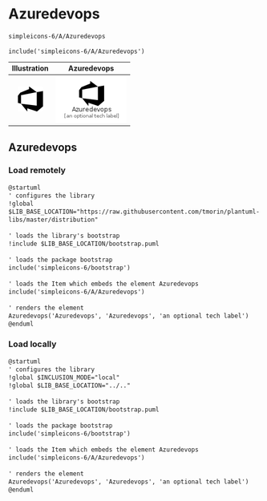 # Azuredevops


```text
simpleicons-6/A/Azuredevops
```

```text
include('simpleicons-6/A/Azuredevops')
```



| Illustration | Azuredevops |
| :---: | :---: |
| ![illustration for Illustration](../../simpleicons-6/A/Azuredevops.png) | ![illustration for Azuredevops](../../simpleicons-6/A/Azuredevops.Local.png) |




## Azuredevops

### Load remotely
```plantuml
@startuml
' configures the library
!global $LIB_BASE_LOCATION="https://raw.githubusercontent.com/tmorin/plantuml-libs/master/distribution"

' loads the library's bootstrap
!include $LIB_BASE_LOCATION/bootstrap.puml

' loads the package bootstrap
include('simpleicons-6/bootstrap')

' loads the Item which embeds the element Azuredevops
include('simpleicons-6/A/Azuredevops')

' renders the element
Azuredevops('Azuredevops', 'Azuredevops', 'an optional tech label')
@enduml
```

### Load locally
```plantuml
@startuml
' configures the library
!global $INCLUSION_MODE="local"
!global $LIB_BASE_LOCATION="../.."

' loads the library's bootstrap
!include $LIB_BASE_LOCATION/bootstrap.puml

' loads the package bootstrap
include('simpleicons-6/bootstrap')

' loads the Item which embeds the element Azuredevops
include('simpleicons-6/A/Azuredevops')

' renders the element
Azuredevops('Azuredevops', 'Azuredevops', 'an optional tech label')
@enduml
```

